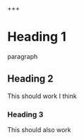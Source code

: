 +++
# Heading 1

paragraph

## Heading 2

This should work I think

### Heading 3

This should also work